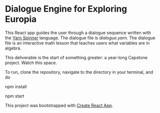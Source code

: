 # Dialogue Engine for Exploring Europia

This React app guides the user through a dialogue sequence written with the [Yarn Spinner](https://yarnspinner.dev/) language. The dialogue file is *dialogue.yarn*. The dialogue file is an interactive math lesson that teaches users what variables are in algebra. 

This deliverable is the start of something greater: a year-long Capstone project. Watch this space.

To run, clone the repository, navigate to the directory in your terminal, and do

npm install

npm start


This project was bootstrapped with [Create React App](https://github.com/facebook/create-react-app).

